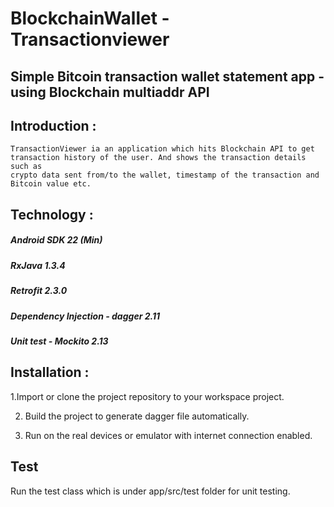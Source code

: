# BlockchainWallet - Transactionviewer
## Simple Bitcoin transaction wallet statement app - using Blockchain multiaddr API

## Introduction :
    TransactionViewer ia an application which hits Blockchain API to get transaction history of the user. And shows the transaction details such as
    crypto data sent from/to the wallet, timestamp of the transaction and Bitcoin value etc.
    
## Technology :
  ##### Android SDK 22 (Min) 
  ##### RxJava 1.3.4 
  ##### Retrofit 2.3.0
  ##### Dependency Injection - dagger 2.11
  ##### Unit test - Mockito 2.13
  
## Installation :
   1.Import or clone the project repository to your workspace project.
   
   2. Build the project to generate dagger file automatically.
   
   3. Run on the real devices or emulator with internet connection enabled.
   
   
## Test
   Run the test class which is under app/src/test folder for unit testing.
   
   
